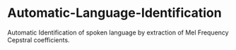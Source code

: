 # Automatic-Language-Identification
Automatic Identification of spoken language by extraction of Mel Frequency Cepstral coefficients.
